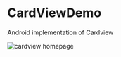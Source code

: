 # CardViewDemo
Android implementation of Cardview

![cardview homepage](https://cloud.githubusercontent.com/assets/13731965/17692865/cc56809e-63a4-11e6-8aec-9339a7fb4e8b.png)
